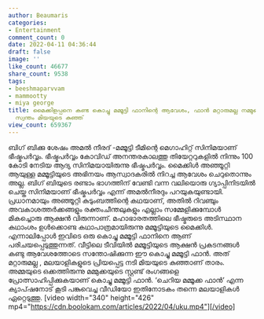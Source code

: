 ```yaml
---
author: Beaumaris
categories:
- Entertainment
comment_count: 0
date: 2022-04-11 04:36:44
draft: false
image: ''
like_count: 46677
share_count: 9538
tags:
- beeshmaparvvam
- mammootty
- miya george
title: മൈക്കിളപ്പനെ കണ്ട കൊച്ചു മമ്മൂട്ടി ഫാനിന്റെ ആവേശം, ഫാൻ മറ്റാരുമല്ല നമ്മുടെ
  സ്വന്തം മിയയുടെ കുഞ്ഞ്
view_count: 659367
---
```


ബിഗ് ബിക്കു ശേഷം അമൽ നീരദ് -മമ്മൂട്ടി ടീമിന്റെ മെഗാഹിറ്റ് സിനിമയാണ് ഭീഷ്മപർവ്വം. ഭീഷ്മപർവ്വം കോവിഡ് അനന്തരകാലത്തു തിയേറ്ററുകളിൽ നിന്നും 100 കോടി നേടിയ ആദ്യ സിനിമയായിരുന്നു ഭീഷ്മപർവ്വം. മൈക്കിൾ അഞ്ഞൂറ്റി ആയുള്ള മമ്മൂട്ടിയുടെ അഭിനയം ആസ്വാദകരിൽ നിറച്ച ആവേശം ചെറുതൊന്നും അല്ല. ബിഗ് ബിയുടെ രണ്ടാം ഭാഗത്തിന് വേണ്ടി വന്ന വലിയൊരു ഗ്യാപ്പിനിടയിൽ ചെയ്ത സിനിമയാണ് ഭീഷ്മപർവ്വം എന്ന് അമൽനീരദും പറയുകയുണ്ടായി. പ്രധാനമായും അഞ്ഞൂറ്റി കുടുംബത്തിന്റെ കഥയാണ്, അതിൽ റിവഞ്ചും അവകാശത്തർക്കങ്ങളും രക്തംചീന്തലുകളും എല്ലാം സമ്മേളിക്കുമ്പോൾ മികച്ചൊരു ആക്ഷൻ വിരുന്നാണ്. മഹാഭാരതത്തിലെ ഭീഷ്മരുടെ അടിസ്ഥാന കഥാംശം ഉൾക്കൊണ്ട കഥാപാത്രമായിരുന്നു മമ്മൂട്ടിയുടെ മൈക്കിൾ. എന്നാലിപ്പോൾ ഇവിടെ ഒരു കൊച്ചു മമ്മൂട്ടി ഫാനിനെ ആണ് പരിചയപ്പെടുത്തുന്നത്. വീട്ടിലെ ടീവിയിൽ മമ്മൂട്ടിയുടെ ആക്ഷൻ പ്രകടനങ്ങൾ കണ്ടു ആവേശത്തോടെ സന്തോഷിക്കുന്ന ഈ കൊച്ചു മമ്മൂട്ടി ഫാൻ. അത് മറ്റാരുമല്ല , മലയാളികളുടെ പ്രിയപ്പെട്ട നടി മിയയുടെ കുഞ്ഞാണ് താരം. അമ്മയുടെ ഒക്കത്തിരുന്നു മമ്മുക്കയുടെ സ്റ്റണ്ട് രംഗങ്ങളെ പ്രോത്സാഹിപ്പിക്കുകയാണ് കൊച്ചു മമ്മൂട്ടി ഫാൻ. ‘ചെറിയ മമ്മൂക്ക ഫാൻ’ എന്ന ക്യാപ്‌ഷനോട് കൂടി പങ്കുവെച്ച വീഡിയോ ഇതിനോടകം തന്നെ മലയാളികൾ ഏറ്റെടുത്തു. [video width="340" height="426" mp4="https://cdn.boolokam.com/articles/2022/04/uku.mp4"][/video]